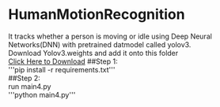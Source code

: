 # HumanMotionRecognition
It tracks whether a person is moving or idle using Deep Neural Networks(DNN) with pretrained datmodel called yolov3.  
Download Yolov3.weights and add it onto this folder  
[Click Here to Download](https://pjreddie.com/media/files/yolov3.weights)
##Step 1:  
'''pip install -r requirements.txt'''  
##Step 2:  
  run main4.py  
  '''python main4.py'''  
